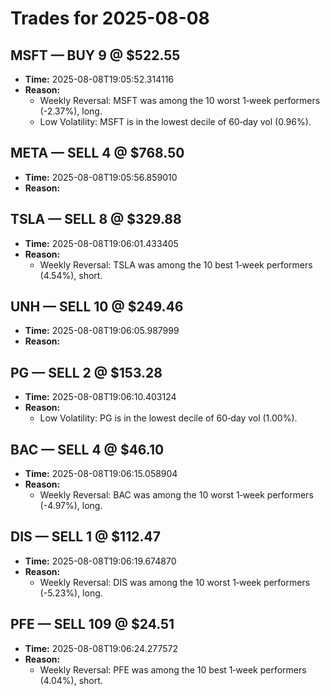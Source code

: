 # Trades for 2025-08-08

## MSFT — BUY 9 @ $522.55
- **Time:** 2025-08-08T19:05:52.314116
- **Reason:**
  - Weekly Reversal: MSFT was among the 10 worst 1‑week performers (-2.37%), long.
  - Low Volatility: MSFT is in the lowest decile of 60‑day vol (0.96%).

## META — SELL 4 @ $768.50
- **Time:** 2025-08-08T19:05:56.859010
- **Reason:**

## TSLA — SELL 8 @ $329.88
- **Time:** 2025-08-08T19:06:01.433405
- **Reason:**
  - Weekly Reversal: TSLA was among the 10 best 1‑week performers (4.54%), short.

## UNH — SELL 10 @ $249.46
- **Time:** 2025-08-08T19:06:05.987999
- **Reason:**

## PG — SELL 2 @ $153.28
- **Time:** 2025-08-08T19:06:10.403124
- **Reason:**
  - Low Volatility: PG is in the lowest decile of 60‑day vol (1.00%).

## BAC — SELL 4 @ $46.10
- **Time:** 2025-08-08T19:06:15.058904
- **Reason:**
  - Weekly Reversal: BAC was among the 10 worst 1‑week performers (-4.97%), long.

## DIS — SELL 1 @ $112.47
- **Time:** 2025-08-08T19:06:19.674870
- **Reason:**
  - Weekly Reversal: DIS was among the 10 worst 1‑week performers (-5.23%), long.

## PFE — SELL 109 @ $24.51
- **Time:** 2025-08-08T19:06:24.277572
- **Reason:**
  - Weekly Reversal: PFE was among the 10 best 1‑week performers (4.04%), short.

